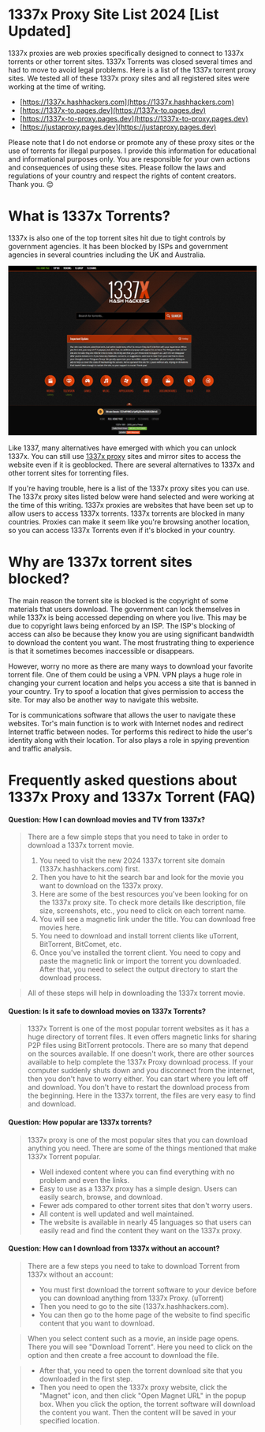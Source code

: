 # 1337x Proxy Site List 2024 [List Updated]

1337x proxies are web proxies specifically designed to connect to 1337x torrents or other torrent sites. 1337x Torrents was closed several times and had to move to avoid legal problems.
Here is a list of the 1337x torrent proxy sites. We tested all of these 1337x proxy sites and all registered sites were working at the time of writing.

- [https://1337x.hashhackers.com](https://1337x.hashhackers.com)
- [https://1337x-to.pages.dev](https://1337x-to.pages.dev)
- [https://1337x-to-proxy.pages.dev](https://1337x-to-proxy.pages.dev)
- [https://justaproxy.pages.dev](https://justaproxy.pages.dev)



Please note that I do not endorse or promote any of these proxy sites or the use of torrents for illegal purposes. I provide this information for educational and informational purposes only. You are responsible for your own actions and consequences of using these sites. Please follow the laws and regulations of your country and respect the rights of content creators. Thank you. 😊

# What is 1337x Torrents?
1337x is also one of the top torrent sites hit due to tight controls by government agencies. It has been blocked by ISPs and government agencies in several countries including the UK and Australia.

![1337x Proxy](https://raw.githubusercontent.com/1337-to/1337x-Proxy-List/refs/heads/main/1337x-Proxy-List.PNG)

Like 1337, many alternatives have emerged with which you can unlock 1337x. You can still use [1337x proxy](https://1337x.hashhackers.com) sites and mirror sites to access the website even if it is geoblocked. There are several alternatives to 1337x and other torrent sites for torrenting files.

If you're having trouble, here is a list of the 1337x proxy sites you can use. The 1337x proxy sites listed below were hand selected and were working at the time of this writing.
1337x proxies are websites that have been set up to allow users to access 1337x torrents. 1337x torrents are blocked in many countries. Proxies can make it seem like you're browsing another location, so you can access 1337x Torrents even if it's blocked in your country.

# Why are 1337x torrent sites blocked?
The main reason the torrent site is blocked is the copyright of some materials that users download. The government can lock themselves in while 1337x is being accessed depending on where you live. This may be due to copyright laws being enforced by an ISP. The ISP's blocking of access can also be because they know you are using significant bandwidth to download the content you want. The most frustrating thing to experience is that it sometimes becomes inaccessible or disappears.

However, worry no more as there are many ways to download your favorite torrent file. One of them could be using a VPN. VPN plays a huge role in changing your current location and helps you access a site that is banned in your country. Try to spoof a location that gives permission to access the site. Tor may also be another way to navigate this website.

Tor is communications software that allows the user to navigate these websites. Tor's main function is to work with Internet nodes and redirect Internet traffic between nodes. Tor performs this redirect to hide the user's identity along with their location. Tor also plays a role in spying prevention and traffic analysis.


# Frequently asked questions about 1337x Proxy and 1337x Torrent (FAQ)
#### Question: How I can download movies and TV from 1337x?
> There are a few simple steps that you need to take in order to download a 1337x torrent movie.
> 1. You need to visit the new 2024 1337x torrent site domain (1337x.hashhackers.com) first.
> 2. Then you have to hit the search bar and look for the movie you want to download on the 1337x proxy.
> 3. Here are some of the best resources you've been looking for on the 1337x proxy site. To check more details like description, file size, screenshots, etc., you need to click on each torrent name.
> 4. You will see a magnetic link under the title. You can download free movies here.
> 5. You need to download and install torrent clients like uTorrent, BitTorrent, BitComet, etc.
> 6. Once you've installed the torrent client. You need to copy and paste the magnetic link or import the torrent you downloaded. After that, you need to select the output directory to start the download process.

> All of these steps will help in downloading the 1337x torrent movie.

#### Question: Is it safe to download movies on 1337x Torrents?
> 1337x Torrent is one of the most popular torrent websites as it has a huge directory of torrent files. It even offers magnetic links for sharing P2P files using BitTorrent protocols. There are so many that depend on the sources available. If one doesn't work, there are other sources available to help complete the 1337x Proxy download process. If your computer suddenly shuts down and you disconnect from the internet, then you don't have to worry either. You can start where you left off and download. You don't have to restart the download process from the beginning. Here in the 1337x torrent, the files are very easy to find and download.

#### Question: How popular are 1337x torrents?
> 1337x proxy is one of the most popular sites that you can download anything you need. There are some of the things mentioned that make 1337x Torrent popular.
> - Well indexed content where you can find everything with no problem and even the links.
> - Easy to use as a 1337x proxy has a simple design. Users can easily search, browse, and download.
> - Fewer ads compared to other torrent sites that don't worry users.
> - All content is well updated and well maintained.
> - The website is available in nearly 45 languages so that users can easily read and find the content they want on the 1337x proxy.

#### Question: How can I download from 1337x without an account?
> There are a few steps you need to take to download Torrent from 1337x without an account:
> - You must first download the torrent software to your device before you can download anything from 1337x Proxy. (uTorrent)
> - Then you need to go to the site (1337x.hashhackers.com).
> - You can then go to the home page of the website to find specific content that you want to download.

> When you select content such as a movie, an inside page opens. There you will see "Download Torrent". Here you need to click on the option and then create a free account to download the file.

> - After that, you need to open the torrent download site that you downloaded in the first step.
> - Then you need to open the 1337x proxy website, click the "Magnet" icon, and then click "Open Magnet URL" in the popup box. When you click the option, the torrent software will download the content you want. Then the content will be saved in your specified location.
